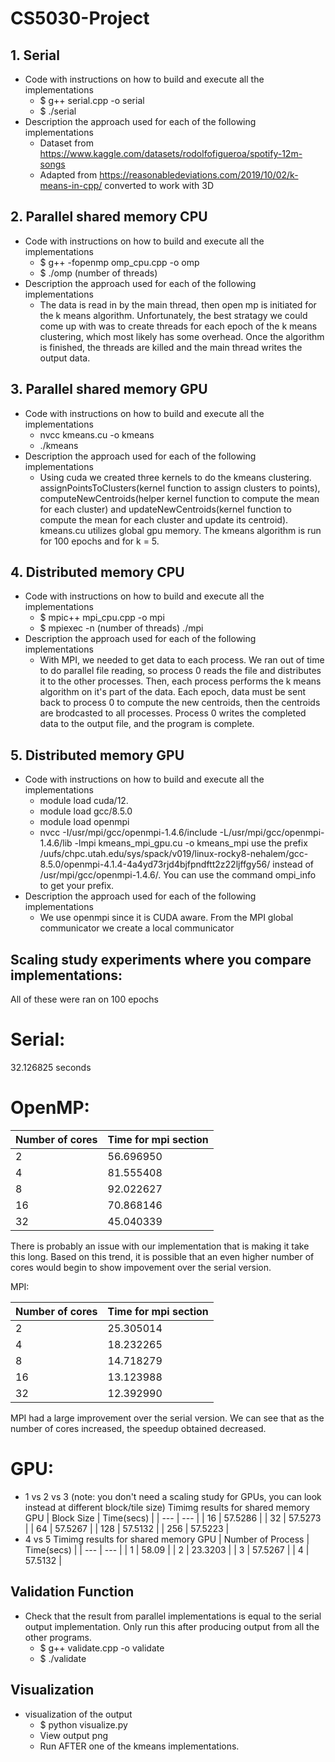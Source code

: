 # CS5030-Project

## 1. Serial
- Code with instructions on how to build and execute all the implementations
    - $ g++ serial.cpp -o serial
    - $ ./serial
- Description the approach used for each of the following implementations
    - Dataset from https://www.kaggle.com/datasets/rodolfofigueroa/spotify-12m-songs
    - Adapted from https://reasonabledeviations.com/2019/10/02/k-means-in-cpp/ converted to work with 3D

## 2. Parallel shared memory CPU
- Code with instructions on how to build and execute all the implementations
    - $ g++ -fopenmp omp_cpu.cpp -o omp
    - $ ./omp (number of threads)
- Description the approach used for each of the following implementations
    - The data is read in by the main thread, then open mp is initiated for the k means algorithm. Unfortunately, the best stratagy we could come up with was to create threads for each epoch of the k means clustering, which most likely has some overhead. Once the algorithm is finished, the threads are killed and the main thread writes the output data.

## 3. Parallel shared memory GPU
- Code with instructions on how to build and execute all the implementations
    - nvcc kmeans.cu -o kmeans
    - ./kmeans
- Description the approach used for each of the following implementations
    - Using cuda we created three kernels to do the kmeans clustering. assignPointsToClusters(kernel function to assign clusters to points), computeNewCentroids(helper kernel function to compute the mean for each cluster) and updateNewCentroids(kernel function to compute the mean for each cluster and update its centroid). kmeans.cu utilizes global gpu memory. The kmeans algorithm is run for 100 epochs and for k = 5.
## 4. Distributed memory CPU
- Code with instructions on how to build and execute all the implementations
    - $ mpic++ mpi_cpu.cpp -o mpi
    - $ mpiexec -n (number of threads) ./mpi
- Description the approach used for each of the following implementations
    - With MPI, we needed to get data to each process. We ran out of time to do parallel file reading, so process 0 reads the file and distributes it to the other processes. Then, each process performs the k means algorithm on it's part of the data. Each epoch, data must be sent back to process 0 to compute the new centroids, then the centroids are brodcasted to all processes. Process 0 writes the completed data to the output file, and the program is complete.

## 5. Distributed memory GPU
- Code with instructions on how to build and execute all the implementations
    - module load cuda/12.
    - module load gcc/8.5.0
    - module load openmpi
    - nvcc -I/usr/mpi/gcc/openmpi-1.4.6/include -L/usr/mpi/gcc/openmpi-1.4.6/lib -lmpi kmeans_mpi_gpu.cu -o kmeans_mpi
      use the prefix /uufs/chpc.utah.edu/sys/spack/v019/linux-rocky8-nehalem/gcc-8.5.0/openmpi-4.1.4-4a4yd73rjd4bjfpndftt2z22ljffgy56/ instead of /usr/mpi/gcc/openmpi-1.4.6/. You can use the command ompi_info to get your prefix.
- Description the approach used for each of the following implementations
    - We use openmpi since it is CUDA aware. From the MPI global communicator we create a local communicator

## Scaling study experiments where you compare implementations:
All of these were ran on 100 epochs

# Serial: 
32.126825 seconds

# OpenMP:

| Number of cores | Time for mpi section |
| --- | --- |
| 2 | 56.696950 |
| 4 | 81.555408 |
| 8 | 92.022627 |
| 16 | 70.868146 | 
| 32 | 45.040339 |

There is probably an issue with our implementation that is making it take this long. Based on this trend, it is possible that an even higher number of cores would begin to show impovement over the serial version.

MPI: 

| Number of cores | Time for mpi section |
| --- | --- |
| 2 | 25.305014 |
| 4 | 18.232265 |
| 8 | 14.718279 |
| 16 | 13.123988 | 
| 32 | 12.392990 |

MPI had a large improvement over the serial version. We can see that as the number of cores increased, the speedup obtained decreased.

# GPU:

- 1 vs 2 vs 3 (note: you don't need a scaling study for GPUs, you can look instead at different block/tile size)
  Timimg results for shared memory GPU
    | Block Size | Time(secs) |
    | --- | --- |
    | 16 | 57.5286 |
    | 32 | 57.5273 |
    | 64 | 57.5267 |
    | 128 | 57.5132 | 
    | 256 | 57.5223 |
- 4 vs 5
  Timimg results for shared memory GPU
    | Number of Process | Time(secs) |
    | --- | --- |
    | 1 | 58.09 |
    | 2 | 23.3203 |
    | 3 | 57.5267 |
    | 4 | 57.5132 |

## Validation Function
- Check that the result from parallel implementations is equal to the serial output implementation. Only run this after producing output from all the other programs.
    - $ g++ validate.cpp -o validate
    - $ ./validate

## Visualization
- visualization of the output
    - $ python visualize.py
    - View output png
    - Run AFTER one of the kmeans implementations.
